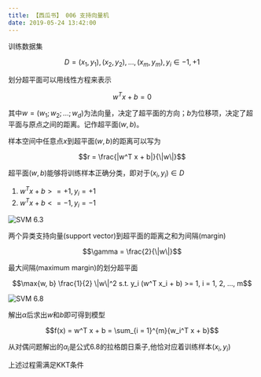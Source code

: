```yaml
---
title: 【西瓜书】 006 支持向量机
date: 2019-05-24 13:42:00
---
```



训练数据集

$$D = {(x_1, y_1), (x_2, y_2), ..., (x_m, y_m)}, y_i\in{-1, +1}$$

划分超平面可以用线性方程来表示

$$w^T x + b = 0$$

其中$w = (w_1; w_2; ...; w_d)$为法向量，决定了超平面的方向；$b$为位移项，决定了超平面与原点之间的距离。记作超平面$(w, b)$。

样本空间中任意点$x$到超平面$(w, b)$的距离可以写为

$$r = \frac{|w^T x + b|}{\|w\|}$$


超平面$(w,b)$能够将训练样本正确分类，即对于$(x_i, y_i) \in D$
1. $w^T x + b >= +1 , y_i = +1$
2. $w^T x + b <= -1 , y_i = -1$

![SVM 6.3](/images/machine-learning/ml6.3.jpg)

两个异类支持向量(support vector)到超平面的距离之和为间隔(margin)

$$\gamma = \frac{2}{\|w\|}$$

最大间隔(maximum margin)的划分超平面

$$\max{w, b} \frac{1}{2} \|w\|^2    s.t. y_i (w^T x_i + b) >= 1, i = 1, 2, ..., m$$

![SVM 6.8](/images/machine-learning/ml6.8.jpg)

解出$\alpha$后求出$w$和$b$即可得到模型

$$f(x) = w^T x + b = \sum_{i = 1}^{m}{w_i^T x + b}$$

从对偶问题解出的$\alpha_i$是公式6.8的拉格朗日乘子,他恰对应着训练样本$(x_i, y_i)$

上述过程需满足KKT条件
